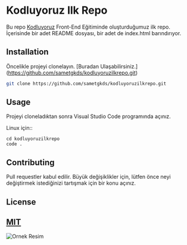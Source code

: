 # Kodluyoruz Ilk Repo

Bu repo [Kodluyoruz](https://www.kodluyoruz.org) Front-End Eğitiminde oluşturduğumuz ilk repo. İçerisinde bir adet README dosyası, bir adet de index.html barındırıyor.


## Installation

Öncelikle projeyi clonelayın. [Buradan Ulaşabilirsiniz.] (https://github.com/sametgkds/kodluyoruzilkrepo.git)

```bash
git clone https://github.com/sametgkds/kodluyoruzilkrepo.git
```

## Usage

Projeyi cloneladıktan sonra Visual Studio Code programında açınız.

Linux için::
```linux
cd kodluyoruzilkrepo
code .
```

## Contributing
Pull requestler kabul edilir. Büyük değişiklikler için, lütfen önce neyi değiştirmek istediğinizi tartışmak için bir konu açınız.


## License
[MIT](https://choosealicense.com/licenses/mit/)
---
![Ornek Resim](https://avatars.githubusercontent.com/u/41105898?v=4)
